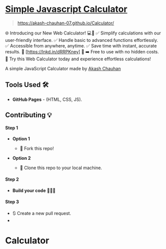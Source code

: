 # [Simple Javascript Calculator](https://github.com/akash-chauhan-07/Calculator) 

> https://akash-chauhan-07.github.io/Calculator/

🌐 Introducing our New Web Calculator! 💻🔢
✅ Simplify calculations with our user-friendly interface.
✅ Handle basic to advanced functions effortlessly.
✅ Accessible from anywhere, anytime.
✅ Save time with instant, accurate results.
🔗 [https://lnkd.in/dRRPKney] 🔗
➡️ Free to use with no hidden costs.
🧮 Try this Web Calculator today and experience effortless calculations!

A simple JavaScript Calculator made by [Akash Chauhan](https://github.com/akash-chauhan-07)

## Tools Used 🛠️
* <b>GitHub Pages</b> - (HTML, CSS, JS).

## Contributing 💡
#### Step 1

- **Option 1**
    - 🍴 Fork this repo!

- **Option 2**
    - 👯 Clone this repo to your local machine.


#### Step 2

- **Build your code** 🔨🔨🔨

#### Step 3

- 🔃 Create a new pull request.
- 
# Calculator
